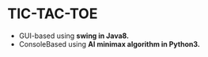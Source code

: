 # TIC-TAC-TOE
- GUI-based using <strong>swing in Java8.</strong>
- ConsoleBased using <strong>AI minimax algorithm in Python3.</strong>
